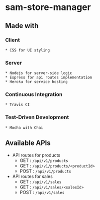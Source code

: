 # sam-store-manager

## Made with
  ### Client
    * CSS for UI styling

  ### Server
	* Nodejs for server-side logic
	* Express for api routes implementation
	* Heroku for service hosting

  ### Continuous Integration
    * Travis CI

  ### Test-Driven Development
	* Mocha with Chai

## Available APIs
- API routes for products
  * GET : ```/api/v1/products```
  * GET : ```/api/v1/products/<productId>```
  * POST : ```/api/v1/products```
- API routes for sales
  * GET : ```/api/v1/sales```
  * GET : ```/api/v1/sales/<salesId>```
  * POST : ```/api/v1/sales```
